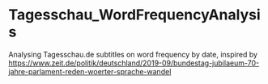 # Tagesschau_WordFrequencyAnalysis
Analysing Tagesschau.de subtitles on word frequency by date, inspired by  https://www.zeit.de/politik/deutschland/2019-09/bundestag-jubilaeum-70-jahre-parlament-reden-woerter-sprache-wandel
